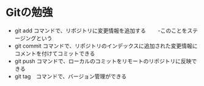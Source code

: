 # Gitの勉強
- git add コマンドで、リポジトリに変更情報を追加する
　　-このことをステージングという
- git commit コマンドで、リポジトリのインデックスに追加された変更情報にコメントを付けてコミットできる
- git push コマンドで、ローカルのコミットをリモートのリポジトリに反映できる
- git tag　コマンドで、バージョン管理ができる
